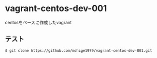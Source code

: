 vagrant-centos-dev-001
======================

centosをベースに作成したvagrant

## テスト
```
$ git clone https://github.com/mshige1979/vagrant-centos-dev-001.git
```

